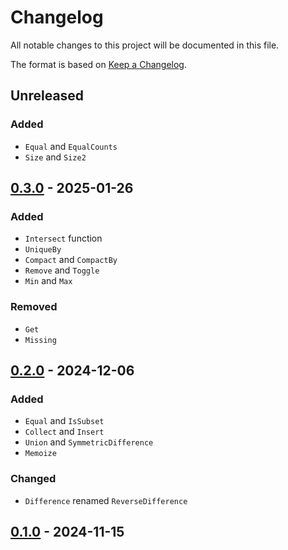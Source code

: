 # Changelog
All notable changes to this project will be documented in this file.

The format is based on [Keep a Changelog](https://keepachangelog.com/en/1.1.0/).

## Unreleased
### Added
* `Equal` and `EqualCounts`
* `Size` and `Size2`

## [0.3.0](https://github.com/coady/iterset/releases/tag/v0.3.0) - 2025-01-26
### Added
* `Intersect` function
* `UniqueBy`
* `Compact` and `CompactBy`
* `Remove` and `Toggle`
* `Min` and `Max`

### Removed
* `Get` 
* `Missing`

## [0.2.0](https://github.com/coady/iterset/releases/tag/v0.2.0) - 2024-12-06
### Added
* `Equal` and `IsSubset`
* `Collect` and `Insert`
* `Union` and `SymmetricDifference`
* `Memoize`

### Changed
* `Difference` renamed `ReverseDifference`

## [0.1.0](https://github.com/coady/iterset/releases/tag/v0.1.0) - 2024-11-15
